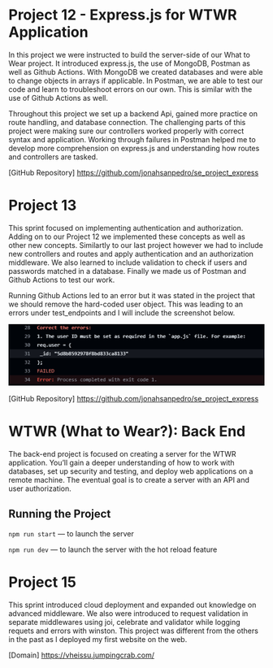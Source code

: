 # Project 12 - Express.js for WTWR Application

In this project we were instructed to build the server-side of our What to Wear project. It introduced express.js, the use of MongoDB, Postman as well as Github Actions. With MongoDB we created databases and were able to change objects in arrays if applicable. In Postman, we are able to test our code and learn to troubleshoot errors on our own. This is similar with the use of Github Actions as well.

Throughout this project we set up a backend Api, gained more practice on route handling, and database connection. The challenging parts of this project were making sure our controllers worked properly with correct syntax and application. Working through failures in Postman helped me to develop more comprehension on express.js and understanding how routes and controllers are tasked.

[GitHub Repository] https://github.com/jonahsanpedro/se_project_express

# Project 13

This sprint focused on implementing authentication and authorization. Adding on to our Project 12 we implemented these concepts as well as other new concepts. Similartly to our last project however we had to include new controllers and routes and apply authentication and an authorization middleware. We also learned to include validation to check if users and passwords matched in a database. Finally we made us of Postman and Github Actions to test our work.

Running Github Actions led to an error but it was stated in the project that we should remove the hard-coded user object. This was leading to an errors under test_endpoints and I will include the screenshot below.

![Hard-coded user object error](image-1.png)

[GitHub Repository] https://github.com/jonahsanpedro/se_project_express

# WTWR (What to Wear?): Back End

The back-end project is focused on creating a server for the WTWR application. You’ll gain a deeper understanding of how to work with databases, set up security and testing, and deploy web applications on a remote machine. The eventual goal is to create a server with an API and user authorization.

## Running the Project

`npm run start` — to launch the server

`npm run dev` — to launch the server with the hot reload feature

# Project 15

This sprint introduced cloud deployment and expanded out knowledge on advanced middleware. We also were introduced to request validation in separate middlewares using joi, celebrate and validator while logging requets and errors with winston. This project was different from the others in the past as I deployed my first website on the web.

[Domain] https://vheissu.jumpingcrab.com/
